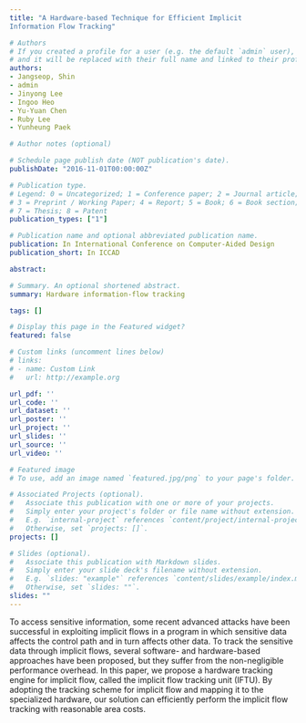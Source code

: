 ```yaml
---
title: "A Hardware-based Technique for Efficient Implicit
Information Flow Tracking"

# Authors
# If you created a profile for a user (e.g. the default `admin` user), write the username (folder name) here 
# and it will be replaced with their full name and linked to their profile.
authors:
- Jangseop, Shin
- admin
- Jinyong Lee
- Ingoo Heo
- Yu-Yuan Chen
- Ruby Lee
- Yunheung Paek

# Author notes (optional)

# Schedule page publish date (NOT publication's date).
publishDate: "2016-11-01T00:00:00Z"

# Publication type.
# Legend: 0 = Uncategorized; 1 = Conference paper; 2 = Journal article;
# 3 = Preprint / Working Paper; 4 = Report; 5 = Book; 6 = Book section;
# 7 = Thesis; 8 = Patent
publication_types: ["1"]

# Publication name and optional abbreviated publication name.
publication: In International Conference on Computer-Aided Design
publication_short: In ICCAD

abstract: 

# Summary. An optional shortened abstract.
summary: Hardware information-flow tracking

tags: []

# Display this page in the Featured widget?
featured: false

# Custom links (uncomment lines below)
# links:
# - name: Custom Link
#   url: http://example.org

url_pdf: ''
url_code: ''
url_dataset: ''
url_poster: ''
url_project: ''
url_slides: ''
url_source: ''
url_video: ''

# Featured image
# To use, add an image named `featured.jpg/png` to your page's folder. 

# Associated Projects (optional).
#   Associate this publication with one or more of your projects.
#   Simply enter your project's folder or file name without extension.
#   E.g. `internal-project` references `content/project/internal-project/index.md`.
#   Otherwise, set `projects: []`.
projects: []

# Slides (optional).
#   Associate this publication with Markdown slides.
#   Simply enter your slide deck's filename without extension.
#   E.g. `slides: "example"` references `content/slides/example/index.md`.
#   Otherwise, set `slides: ""`.
slides: ""
---
```


To access sensitive information, some recent advanced attacks have been successful in exploiting implicit flows in a program in which sensitive data affects the control path and in turn affects other data. To track the sensitive data through implicit flows, several software- and hardware-based approaches have been proposed, but they suffer from the non-negligible performance overhead. In this paper, we propose a hardware tracking engine for implicit flow, called the implicit flow tracking unit (IFTU). By adopting the tracking scheme for implicit flow and mapping it to the specialized hardware, our solution can efficiently perform the implicit flow tracking with reasonable area costs.